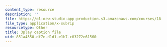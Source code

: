 ```yaml
---
content_type: resource
description: ''
file: https://ol-ocw-studio-app-production.s3.amazonaws.com/courses/18-404j-theory-of-computation-fall-2020/851a4350df7ed1d1e1b7c03272e61560_TSI3LR5WZmo.srt
file_type: application/x-subrip
resourcetype: Other
title: 3play caption file
uid: 851a4350-df7e-d1d1-e1b7-c03272e61560
---
```

